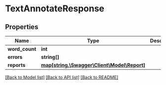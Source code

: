 # TextAnnotateResponse

## Properties
Name | Type | Description | Notes
------------ | ------------- | ------------- | -------------
**word_count** | **int** |  | 
**errors** | **string[]** |  | 
**reports** | [**map[string,\Swagger\Client\Model\Report]**](Report.md) |  | 

[[Back to Model list]](../README.md#documentation-for-models) [[Back to API list]](../README.md#documentation-for-api-endpoints) [[Back to README]](../README.md)


